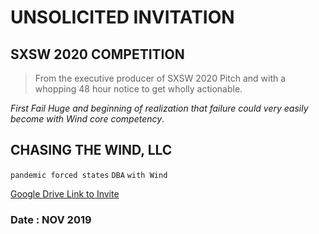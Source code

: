 # UNSOLICITED INVITATION

## SXSW 2020 COMPETITION
> From the executive producer of SXSW 2020 Pitch and with a whopping 48 hour notice to get wholly actionable. 

*First Fail Huge and beginning of realization that failure could very easily become with Wind core competency*.

## CHASING THE WIND, LLC
`pandemic forced states` `DBA` `with Wind`

[Google Drive Link to Invite](https://drive.google.com/file/d/11XaQ6Rmd6yRBER4mciifuOCPj-kDmLiv/view?usp=sharing)


### Date : NOV 2019


